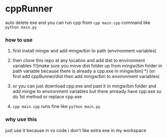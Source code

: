 # cppRunner
auto delete exe and you can run cpp from `cpp main.cpp` command like `python main.py `

### how to use
1) first install mingw and add mingw/bin to path (environment variables)
2) then clone this repo at any location and add dist to environment variables !!![make sure you move dist folder up from mingw/bin folder in path variable because there is already a cpp.exe in mingw/bin]
*) (or first add cppRunner/dist then add mingw/bin to environment variables)
3) or you can just download cpp.exe and past it in mingw/bin folder and add mingw to environment variables but there anready have cpp.exe so do 1st method or replace cpp.exe

5) `cpp main.cpp` runs fine like `python main.py`

### why use this
just use it because in vs code i don't like extra exe in my workspace
